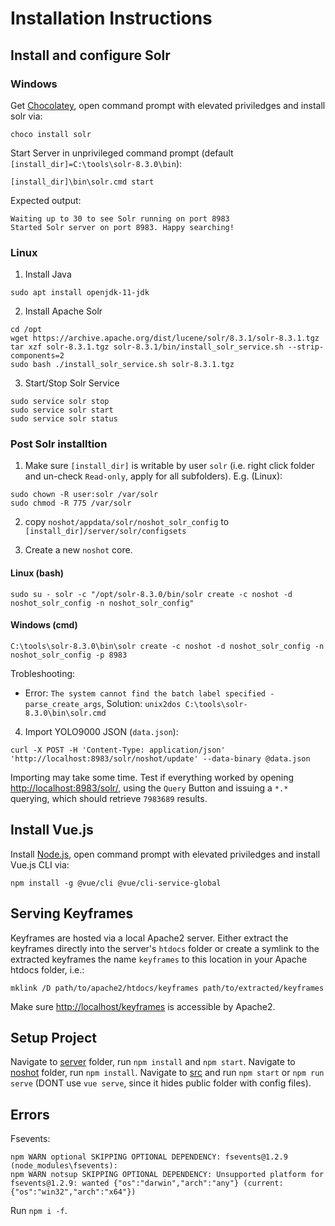 # Installation Instructions

## Install and configure Solr

### Windows

Get [Chocolatey](https://chocolatey.org/docs/installation#more-install-options), open command prompt with elevated priviledges and install solr via:

```
choco install solr
```

Start Server in unprivileged command prompt (default `[install_dir]=C:\tools\solr-8.3.0\bin`):

```
[install_dir]\bin\solr.cmd start
```
Expected output:
```
Waiting up to 30 to see Solr running on port 8983
Started Solr server on port 8983. Happy searching!
```

### Linux

1. Install Java
```
sudo apt install openjdk-11-jdk
```
2. Install Apache Solr
```
cd /opt
wget https://archive.apache.org/dist/lucene/solr/8.3.1/solr-8.3.1.tgz
tar xzf solr-8.3.1.tgz solr-8.3.1/bin/install_solr_service.sh --strip-components=2
sudo bash ./install_solr_service.sh solr-8.3.1.tgz
```
3. Start/Stop Solr Service
```
sudo service solr stop
sudo service solr start
sudo service solr status
```

### Post Solr installtion

1. Make sure `[install_dir]` is writable by user `solr` (i.e. right click folder and un-check `Read-only`, apply for all subfolders). E.g. (Linux):
```
sudo chown -R user:solr /var/solr
sudo chmod -R 775 /var/solr
```

2. copy `noshot/appdata/solr/noshot_solr_config` to `[install_dir]/server/solr/configsets`

3. Create a new `noshot` core.
#### Linux (bash)
```
sudo su - solr -c "/opt/solr-8.3.0/bin/solr create -c noshot -d noshot_solr_config -n noshot_solr_config"
```
#### Windows (cmd)
```
C:\tools\solr-8.3.0\bin\solr create -c noshot -d noshot_solr_config -n noshot_solr_config -p 8983
```
Trobleshooting:
  * Error: `The system cannot find the batch label specified - parse_create_args`,
    Solution: `unix2dos C:\tools\solr-8.3.0\bin\solr.cmd`

4. Import YOLO9000 JSON (`data.json`):
```
curl -X POST -H 'Content-Type: application/json' 'http://localhost:8983/solr/noshot/update' --data-binary @data.json
```
Importing may take some time. Test if everything worked by opening [http://localhost:8983/solr/](http://localhost:8983/solr/), using the `Query` Button and issuing a `*.*` querying, which should retrieve `7983689` results.

## Install Vue.js
Install [Node.js](https://nodejs.org/), open command prompt with elevated priviledges and install Vue.js CLI via:

```
npm install -g @vue/cli @vue/cli-service-global
```

## Serving Keyframes

Keyframes are hosted via a local Apache2 server. Either extract the keyframes directly into the server's `htdocs` folder or create a symlink to the extracted keyframes the name `keyframes` to this location in your Apache htdocs folder, i.e.:

```
mklink /D path/to/apache2/htdocs/keyframes path/to/extracted/keyframes
```

Make sure [http://localhost/keyframes](http://localhost/keyframes) is accessible by Apache2.

## Setup Project

Navigate to [server](../../server/) folder, run `npm install` and `npm start`.
Navigate to [noshot](../../noshot) folder, run `npm install`.
Navigate to [src](../../noshot) and run `npm start` or `npm run serve` (DONT use `vue serve`, since it hides public folder with config files).

## Errors

Fsevents:
```
npm WARN optional SKIPPING OPTIONAL DEPENDENCY: fsevents@1.2.9 (node_modules\fsevents):
npm WARN notsup SKIPPING OPTIONAL DEPENDENCY: Unsupported platform for fsevents@1.2.9: wanted {"os":"darwin","arch":"any"} (current: {"os":"win32","arch":"x64"})
```
Run `npm i -f`.
